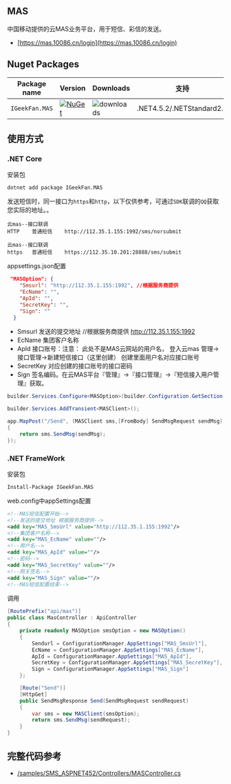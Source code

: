 ﻿## MAS

中国移动提供的云MAS业务平台，用于短信、彩信的发送。

- [https://mas.10086.cn/login](https://mas.10086.cn/login)

## Nuget Packages

| Package name   | Version                                                                                                                                              | Downloads                                                      | 支持                      |
| -------------- | ---------------------------------------------------------------------------------------------------------------------------------------------------- | -------------------------------------------------------------- | ------------------------- |
| `IGeekFan.MAS` | [![NuGet](https://img.shields.io/nuget/v/IGeekFan.MAS.svg?style=flat-square&label=nuget&color=fedcba)](https://www.nuget.org/packages/IGeekFan.MAS/) | ![downloads](https://img.shields.io/nuget/dt/IGeekFan.MAS.svg) | .NET4.5.2/.NETStandard2.0 |


## 使用方式

### .NET Core

安装包
```console
dotnet add package IGeekFan.MAS
```
发送短信时，同一接口为`https`和`http`，以下仅供参考，可通过`SDK`联调的`QQ`获取您实际的地址。。
```
云mas--接口联调
HTTP	普通短信	http://112.35.1.155:1992/sms/norsubmit

云mas--接口联调
https	普通短信	https://112.35.10.201:28888/sms/submit
```
appsettings.json配置
```json
 "MASOption": {
    "Smsurl": "http://112.35.1.155:1992", //根据服务商提供
    "EcName": "", 
    "ApId": "",
    "SecretKey": "",
    "Sign": ""
  }
```
- Smsurl 发送的提交地址 //根据服务商提供 http://112.35.1.155:1992
- EcName 集团客户名称
- ApId 接口账号：注意： 此处不是MAS云网站的用户名， 登入云mas   管理→接口管理→新建短信接口（这里创建）   创建里面用户名对应接口账号
- SecretKey 对应创建的接口账号的接口密码
- Sign 签名编码。在云MAS平台『管理』→『接口管理』→『短信接入用户管理』获取。

```cs
builder.Services.Configure<MASOption>(builder.Configuration.GetSection("MASOption"));

builder.Services.AddTransient<MASClient>();
```

```cs
app.MapPost("/Send", (MASClient sms,[FromBody] SendMsgRequest sendMsg) =>
{
    return sms.SendMsg(sendMsg);
});

```


### .NET FrameWork

安装包
```console
Install-Package IGeekFan.MAS
```

web.config中appSettings配置
```xml
<!--MAS短信配置开始-->
<!--发送的提交地址 根据服务商提供-->
<add key="MAS_SmsUrl" value="http://112.35.1.155:1992"/>
<!--集团客户名称-->
<add key="MAS_EcName" value=""/>
<!--用户名-->
<add key="MAS_ApId" value=""/>
<!--密码-->
<add key="MAS_SecretKey" value=""/>
<!--网关签名-->
<add key="MAS_Sign" value=""/>
<!--MAS短信配置结束-->
```

调用 

```csharp
[RoutePrefix("api/mas")]
public class MasController : ApiController
{
    private readonly MASOption smsOption = new MASOption()
    {
        Sendurl = ConfigurationManager.AppSettings["MAS_SmsUrl"],
        EcName = ConfigurationManager.AppSettings["MAS_EcName"],
        ApId = ConfigurationManager.AppSettings["MAS_ApId"],
        SecretKey = ConfigurationManager.AppSettings["MAS_SecretKey"],
        Sign = ConfigurationManager.AppSettings["MAS_Sign"]
    };

    [Route("Send")]
    [HttpGet]
    public SendMsgResponse Send(SendMsgRequest sendRequest)
    {
        var sms = new MASClient(smsOption);
        return sms.SendMsg(sendRequest);
    }
}
```

## 完整代码参考

- [/samples/SMS_ASPNET452/Controllers/MASController.cs](../../samples/SMS_ASPNET452/Controllers/MASController.cs)